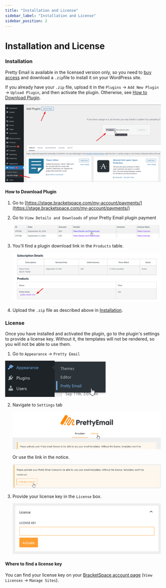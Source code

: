 ```yaml
---
title: "Installation and License"
sidebar_label: "Installation and License"
sidebar_position: 2
---
```


# Installation and License

### Installation

Pretty Email is available in the licensed version only, so you need to [buy access](https://bracketspace.com/downloads/pretty-email/) and download a `.zip`file to install it on your WordPress site.

If you already have your `.zip` file, upload it in the `Plugins` -> `Add New Plugin` -> `Upload Plugin`, and then activate the plugin. Otherwise, see [How to Download Plugin](#how-to-download-plugin).

![](./assets/wordpress-plugin-upload-interface.png)

#### How to Download Plugin

1. Go to [https://stage.bracketspace.com/my-account/payments/](https://stage.bracketspace.com/my-account/payments/)
2. Go to `View Details and Downloads` of your Pretty Email plugin payment

   ![](./assets/bracketspace-account-payment-details.png)
3. You'll find a plugin download link in the `Products` table.

   ![](./assets/bracketspace-download-products-table.png)
4. Upload the `.zip` file as described above in [Installation](#installation).

### License

Once you have installed and activated the plugin, go to the plugin's settings to provide a license key. Without it, the templates will not be rendered, so you will not be able to use them.

1. Go to `Appearance` -> `Pretty Email`

![](./assets/wordpress-appearance-pretty-email-menu.png)

2. Navigate to `Settings` tab

   ![](./assets/pretty-email-settings-tab-navigation.png)

   Or use the link in the notice.

   ![](./assets/pretty-email-license-activation-notice.png)
3. Provide your license key in the `License` box.

   ![](./assets/pretty-email-license-key-input-field.png)

#### Where to find a license key

You can find your license key on your [BracketSpace account page](https://bracketspace.com/my-account/payments/) (`View Licenses` -> `Manage Sites`).